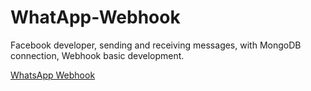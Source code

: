 # WhatApp-Webhook

Facebook developer, sending and receiving messages, with MongoDB connection, Webhook basic development.

[WhatsApp Webhook](https://i.imgur.com/QpUdePv.png)
